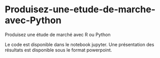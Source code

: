 # Produisez-une-etude-de-marche-avec-Python
Produisez une étude de marché avec R ou Python

Le code est disponible dans le notebook jupyter.
Une présentation des résultats est disponible sous le format powerpoint.
